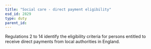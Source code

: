 ```yaml
---
title: "Social care - direct payment eligibility"
esd_id: 2829
type: duty
parent_id:  
---
```


Regulations 2 to 14 identify the eligibility criteria for persons entitled to receive direct payments from local authorities in England.

